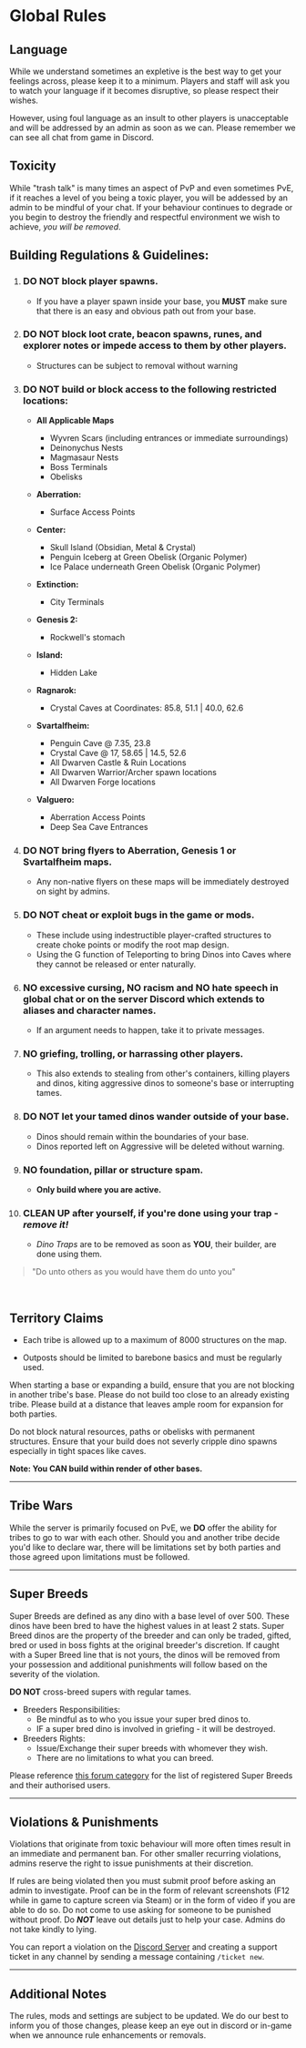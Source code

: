 # Global Rules

## Language

While we understand sometimes an expletive is the best way to get your feelings across, please keep it to a minimum. Players and staff will ask you to watch your language if it becomes disruptive, so please respect their wishes. 

However, using foul language as an insult to other players is unacceptable and will be addressed by an admin as soon as we can. Please remember we can see all chat from game in Discord.<br>

## Toxicity

While "trash talk" is many times an aspect of PvP and even sometimes PvE, if it reaches a level of you being a toxic player, you will be addessed by an admin to be mindful of your chat. If your behaviour continues to degrade or you begin to destroy the friendly and respectful environment we wish to achieve, _you will be removed_.<br>

## Building Regulations & Guidelines:<br>

1. ### **DO NOT** block player spawns.
   - If you have a player spawn inside your base, you __**MUST**__ make sure that there is an easy and obvious path out from your base.

2. ### **DO NOT** block loot crate, beacon spawns, runes, and explorer notes or impede access to them by other players.
   - Structures can be subject to removal without warning

3. ### **DO NOT** build or block access to the following restricted locations:
   -  **All Applicable Maps**
      * Wyvren Scars (including entrances or immediate surroundings)
      * Deinonychus Nests
      * Magmasaur Nests
      * Boss Terminals
      * Obelisks
  
   -  **Aberration:**
      * Surface Access Points

   -  **Center:**
      * Skull Island (Obsidian, Metal & Crystal)
      * Penguin Iceberg at Green Obelisk (Organic Polymer)
      * Ice Palace underneath Green Obelisk (Organic Polymer)

   -  **Extinction:**
      * City Terminals

   -  **Genesis 2:**
      * Rockwell's stomach

   -  **Island:**
      * Hidden Lake

   -  **Ragnarok:**
      * Crystal Caves at Coordinates: 85.8, 51.1 | 40.0, 62.6

   - **Svartalfheim:**
      * Penguin Cave @ 7.35, 23.8
      * Crystal Cave @ 17, 58.65 | 14.5, 52.6
      * All Dwarven Castle & Ruin Locations
      * All Dwarven Warrior/Archer spawn locations
      * All Dwarven Forge locations

   -  **Valguero:**
      * Aberration Access Points
      * Deep Sea Cave Entrances<br>


4. ### **DO NOT** bring flyers to Aberration, Genesis 1 or Svartalfheim maps. 
    - Any non-native flyers on these maps will be immediately destroyed on sight by admins.

5. ### **DO NOT** cheat or exploit bugs in the game or mods. 
    - These include using indestructible player-crafted structures to create choke points or modify the root map design.
    - Using the G function of Teleporting to bring Dinos into Caves where they cannot be released or enter naturally.

6. ### **NO** excessive cursing, **NO** racism and **NO** hate speech in global chat or on the server Discord which extends to aliases and character names.  
    - If an argument needs to happen, take it to private messages.

7. ### **NO** griefing, trolling, or harrassing other players. 
    - This also extends to stealing from other's containers, killing players and dinos, kiting aggressive dinos to someone's base or interrupting tames.

8. ### **DO NOT** let your tamed dinos wander outside of your base.
    - Dinos should remain within the boundaries of your base.
    - Dinos reported left on Aggressive will be deleted without warning.

9. ### **NO** foundation, pillar or structure spam. 
    - **Only build where you are active.**

10. ### **CLEAN UP** after yourself, if you're done using your trap - **_remove it!_**
    - _Dino Traps_ are to be removed as soon as **YOU**, their builder, are done using them.

> "Do unto others as you would have them do unto you"

<br>

## **Territory Claims**

* Each tribe is allowed up to a maximum of 8000 structures on the map.

* Outposts should be limited to barebone basics and must be regularly used.

When starting a base or expanding a build, ensure that you are not blocking in another tribe's base. Please do not build too close to an already existing tribe. Please build at a distance that leaves ample room for expansion for both parties.

Do not block natural resources, paths or obelisks with permanent structures. Ensure that your build does not severly cripple dino spawns especially in tight spaces like caves.

**Note: You CAN build within render of other bases.**

---

## **Tribe Wars**

While the server is primarily focused on PvE, we **DO** offer the ability for tribes to go to war with each other.  Should you and another tribe decide you'd like to declare war, there will be limitations set by both parties and those agreed upon limitations must be followed.

---

## **Super Breeds**

Super Breeds are defined as any dino with a base level of over 500. These dinos have been bred to have the highest values in at least 2 stats. Super Breed dinos are the property of the breeder and can only be traded, gifted, bred or used in boss fights at the original breeder's discretion. If caught with a Super Breed line that is not yours, the dinos will be removed from your possession and additional punishments will follow based on the severity of the violation.

**DO NOT** cross-breed supers with regular tames.
  - Breeders Responsibilities:
    - Be mindful as to who you issue your super bred dinos to.
    - IF a super bred dino is involved in griefing - it will be destroyed.
  - Breeders Rights:
    - Issue/Exchange their super breeds with whomever they wish.
    - There are no limitations to what you can breed.

Please reference [this forum category](https://docs.google.com/document/d/e/2PACX-1vRVFVWtmYawjnuT7MhqTDSsoanbGIae-IEW3UvPsH4U8YPziBXViHwOxnRQOJXXLOrhLQboP_cUYwko/pub) for the list of registered Super Breeds and their authorised users.

---

## **Violations & Punishments**

Violations that originate from toxic behaviour will more often times result in an immediate and permanent ban. For other smaller recurring violations, admins reserve the right to issue punishments at their discretion.

If rules are being violated then you must submit proof before asking an admin to investigate. Proof can be in the form of relevant screenshots (F12 while in game to capture screen via Steam) or in the form of video if you are able to do so. Do not come to use asking for someone to be punished without proof. Do **_NOT_** leave out details just to help your case. Admins do not take kindly to lying.

You can report a violation on the [Discord Server](https://discord.gg/supremegaming) and creating a support ticket in any channel by sending a message containing `/ticket new`.

---

## **Additional Notes**

The rules, mods and settings are subject to be updated. We do our best to inform you of those changes, please keep an eye out in discord or in-game when we announce rule enhancements or removals.
